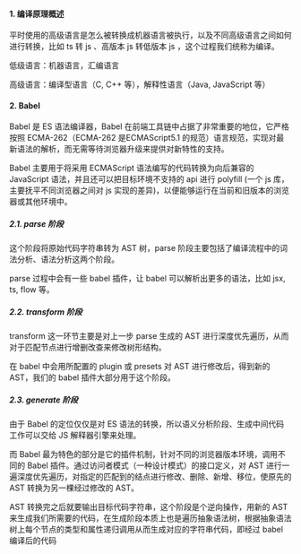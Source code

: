 #### 1. 编译原理概述

平时使⽤的⾼级语⾔是怎么被转换成机器语⾔被执⾏，以及不同⾼级语⾔之间如何进⾏转换，⽐如 ts 转 js 、⾼版本 js 转低版本 js ，这个过程我们统称为编译。

低级语言：机器语言，汇编语言

高级语言：编译型语言（C, C++ 等），解释性语言（Java, JavaScript 等）



#### 2. Babel

Babel 是 ES 语法编译器，Babel 在前端⼯具链中占据了⾮常重要的地位，它严格按照 ECMA-262（ECMA-262 是ECMAScript5.1 的规范）语⾔规范，实现对最新语法的解析，⽽⽆需等待浏览器升级来提供对新特性的⽀持。

Babel 主要⽤于将采⽤ ECMAScript 语法编写的代码转换为向后兼容的 JavaScript 语法，并且还可以把⽬标环境不⽀持的 api 进⾏ polyfill (⼀个 js 库，主要抚平不同浏览器之间对 js 实现的差异)，以便能够运⾏在当前和旧版本的浏览器或其他环境中。

##### 2.1. parse 阶段

这个阶段将原始代码字符串转为 AST 树，parse 阶段主要包括了编译流程中的词法分析、语法分析这两个阶段。

parse 过程中会有⼀些 babel 插件，让 babel 可以解析出更多的语法，⽐如 jsx, ts, flow 等。

##### 2.2. transform 阶段

transform 这⼀环节主要是对上⼀步 parse ⽣成的 AST 进⾏深度优先遍历，从⽽对于匹配节点进⾏增删改查来修改树形结构。

在 babel 中会⽤所配置的 plugin 或 presets 对 AST 进⾏修改后，得到新的 AST，我们的 babel 插件⼤部分⽤于这个阶段。

##### 2.3. generate 阶段

由于 Babel 的定位仅仅是对 ES 语法的转换，所以语义分析阶段、⽣成中间代码⼯作可以交给 JS 解释器引擎来处理。

⽽ Babel 最为特⾊的部分是它的插件机制，针对不同的浏览器版本环境，调⽤不同的 Babel 插件。通过访问者模式（⼀种设计模式）的接⼝定义，对 AST 进⾏⼀遍深度优先遍历，对指定的匹配到的结点进⾏修改、删除、新增、移位，使原先的 AST 转换为另⼀棵经过修改的 AST。

AST 转换完之后就要输出⽬标代码字符串，这个阶段是个逆向操作，⽤新的 AST 来⽣成我们所需要的代码，在生成阶段本质上也是遍历抽象语法树，根据抽象语法树上每个节点的类型和属性递归调⽤从⽽生成对应的字符串代码，即经过 babel 编译后的代码



